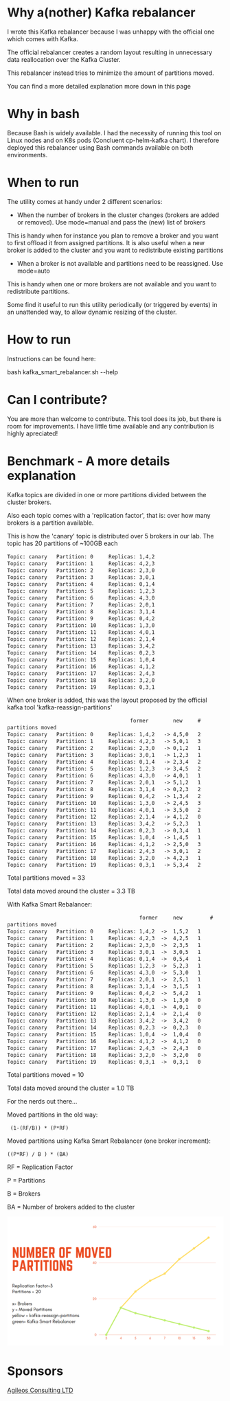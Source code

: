 # Why a(nother) Kafka rebalancer

I wrote this Kafka rebalancer because I was unhappy with the official one which comes with Kafka.

The official rebalancer creates a random layout resulting in unnecessary data reallocation over the Kafka Cluster.

This rebalancer instead tries to minimize the amount of partitions moved.

You can find a more detailed explanation more down in this page

# Why in bash

Because Bash is widely available.
I had the necessity of running this tool on Linux nodes and on K8s pods (Concluent cp-helm-kafka chart). 
I therefore deployed this rebalancer using Bash commands available on both environments.


# When to run

The utility comes at handy under 2 different scenarios:

- When the number of brokers in the cluster changes (brokers are added or removed).     Use mode=manual and pass the (new) list of brokers

This is handy when for instance you plan to remove a broker and you want to first offload it from assigned partitions.
It is also useful when a new broker is added to the cluster and you want to redistribute existing partitions


- When a broker is not available and partitions need to be reassigned.      Use mode=auto

This is handy when one or more brokers are not available and you want to redistribute partitions. 

Some find it useful to run this utility periodically (or triggered by events) in an unattended way, to allow dynamic resizing of the cluster.


# How to run

Instructions can be found here:

bash kafka_smart_rebalancer.sh  --help


#  Can I contribute?

You are more than welcome to contribute. 
This tool does its job, but there is room for improvements. I have little time available and any contribution is highly apreciated!

# Benchmark - A more details explanation

Kafka topics are divided in one or more partitions divided between the cluster brokers.

Also each topic comes with a 'replication factor', that is: over how many brokers is a partition available.


This is how the 'canary' topic is distributed over 5 brokers in our lab.
The topic has 20 partitions of ~100GB each
 

	Topic: canary	Partition: 0	 Replicas: 1,4,2	
	Topic: canary	Partition: 1	 Replicas: 4,2,3	
	Topic: canary	Partition: 2	 Replicas: 2,3,0	
	Topic: canary	Partition: 3	 Replicas: 3,0,1	
	Topic: canary	Partition: 4	 Replicas: 0,1,4	
	Topic: canary	Partition: 5	 Replicas: 1,2,3	
	Topic: canary	Partition: 6	 Replicas: 4,3,0	
	Topic: canary	Partition: 7	 Replicas: 2,0,1	
	Topic: canary	Partition: 8	 Replicas: 3,1,4	
	Topic: canary	Partition: 9	 Replicas: 0,4,2	
	Topic: canary	Partition: 10	 Replicas: 1,3,0	
	Topic: canary	Partition: 11	 Replicas: 4,0,1	
	Topic: canary	Partition: 12	 Replicas: 2,1,4	
	Topic: canary	Partition: 13	 Replicas: 3,4,2	
	Topic: canary	Partition: 14	 Replicas: 0,2,3	
	Topic: canary	Partition: 15	 Replicas: 1,0,4	
	Topic: canary	Partition: 16	 Replicas: 4,1,2	
	Topic: canary	Partition: 17	 Replicas: 2,4,3	
	Topic: canary	Partition: 18	 Replicas: 3,2,0	
	Topic: canary	Partition: 19	 Replicas: 0,3,1	




When one broker is added, this was the layout proposed by the official kafka tool 'kafka-reassign-partitions'

                                            former        new     # partitions moved
    Topic: canary	Partition: 0	 Replicas: 1,4,2   -> 4,5,0   2
    Topic: canary	Partition: 1	 Replicas: 4,2,3   -> 5,0,1   3
    Topic: canary	Partition: 2	 Replicas: 2,3,0   -> 0,1,2   1
    Topic: canary	Partition: 3	 Replicas: 3,0,1   -> 1,2,3   1
    Topic: canary	Partition: 4	 Replicas: 0,1,4   -> 2,3,4   2
    Topic: canary	Partition: 5	 Replicas: 1,2,3   -> 3,4,5   2
    Topic: canary	Partition: 6	 Replicas: 4,3,0   -> 4,0,1   1
    Topic: canary	Partition: 7	 Replicas: 2,0,1   -> 5,1,2   1
    Topic: canary	Partition: 8	 Replicas: 3,1,4   -> 0,2,3   2
    Topic: canary	Partition: 9	 Replicas: 0,4,2   -> 1,3,4   2
    Topic: canary	Partition: 10	 Replicas: 1,3,0   -> 2,4,5   3
    Topic: canary	Partition: 11	 Replicas: 4,0,1   -> 3,5,0   2
    Topic: canary	Partition: 12	 Replicas: 2,1,4   -> 4,1,2   0
    Topic: canary	Partition: 13	 Replicas: 3,4,2   -> 5,2,3   1
    Topic: canary	Partition: 14	 Replicas: 0,2,3   -> 0,3,4   1
    Topic: canary	Partition: 15	 Replicas: 1,0,4   -> 1,4,5   1
    Topic: canary	Partition: 16	 Replicas: 4,1,2   -> 2,5,0   3
    Topic: canary	Partition: 17	 Replicas: 2,4,3   -> 3,0,1   2
    Topic: canary	Partition: 18	 Replicas: 3,2,0   -> 4,2,3   1
    Topic: canary	Partition: 19	 Replicas: 0,3,1   -> 5,3,4   2

    
Total partitions moved = 33 

Total data moved around the cluster = 3.3 TB





With Kafka Smart Rebalancer:

                                               former     new         # partitions moved
    Topic: canary	Partition: 0	 Replicas: 1,4,2  ->  1,5,2	  1
    Topic: canary	Partition: 1	 Replicas: 4,2,3  ->  4,2,5	  1
    Topic: canary	Partition: 2	 Replicas: 2,3,0  ->  2,3,5	  1
    Topic: canary	Partition: 3	 Replicas: 3,0,1  ->  3,0,5	  1
    Topic: canary	Partition: 4	 Replicas: 0,1,4  ->  0,5,4	  1
    Topic: canary	Partition: 5	 Replicas: 1,2,3  ->  5,2,3	  1
    Topic: canary	Partition: 6	 Replicas: 4,3,0  ->  5,3,0	  1
    Topic: canary	Partition: 7	 Replicas: 2,0,1  ->  2,5,1	  1
    Topic: canary	Partition: 8	 Replicas: 3,1,4  ->  3,1,5	  1
    Topic: canary	Partition: 9	 Replicas: 0,4,2  ->  5,4,2	  1
    Topic: canary	Partition: 10	 Replicas: 1,3,0  ->  1,3,0	  0
    Topic: canary	Partition: 11	 Replicas: 4,0,1  ->  4,0,1	  0
    Topic: canary	Partition: 12	 Replicas: 2,1,4  ->  2,1,4	  0
    Topic: canary	Partition: 13	 Replicas: 3,4,2  ->  3,4,2	  0
    Topic: canary	Partition: 14	 Replicas: 0,2,3  ->  0,2,3	  0
    Topic: canary	Partition: 15	 Replicas: 1,0,4  ->  1,0,4	  0
    Topic: canary	Partition: 16	 Replicas: 4,1,2  ->  4,1,2	  0
    Topic: canary	Partition: 17	 Replicas: 2,4,3  ->  2,4,3	  0
    Topic: canary	Partition: 18	 Replicas: 3,2,0  ->  3,2,0	  0
    Topic: canary	Partition: 19	 Replicas: 0,3,1  ->  0,3,1	  0
     
Total partitions moved = 10

Total data moved around the cluster = 1.0 TB





For the nerds out there...

Moved partitions in the old way: 

     (1-(RF/B)) * (P*RF)




Moved partitions using Kafka Smart Rebalancer (one broker increment):

    ((P*RF) / B ) * (BA)


RF = Replication Factor

P  = Partitions

B  = Brokers 

BA = Number of brokers added to the cluster




![Old VS NEW](https://github.com/dba-git/kafka_smart_rebalancer/blob/main/pics/moved_partitions.png)




# Sponsors

[Agileos Consulting LTD](https://www.agileosconsulting.com/)



